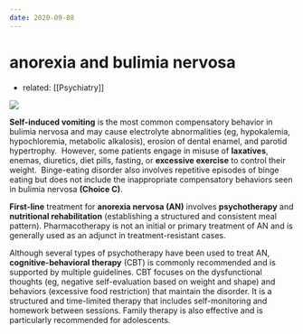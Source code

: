 ```yaml
---
date: 2020-09-08
---
```


# anorexia and bulimia nervosa

- related: [[Psychiatry]]

![](https://photos.thisispiggy.com/file/wikiFiles/20220812220346.png)

**Self-induced vomiting** is the most common compensatory behavior in bulimia nervosa and may cause electrolyte abnormalities (eg, hypokalemia, hypochloremia, metabolic alkalosis), erosion of dental enamel, and parotid hypertrophy.  However, some patients engage in misuse of **laxatives**, enemas, diuretics, diet pills, fasting, or **excessive exercise** to control their weight.  Binge-eating disorder also involves repetitive episodes of binge eating but does not include the inappropriate compensatory behaviors seen in bulimia nervosa **(Choice C)**.

**First-line** treatment for **anorexia nervosa (AN)** involves **psychotherapy** and **nutritional rehabilitation** (establishing a structured and consistent meal pattern).  Pharmacotherapy is not an initial or primary treatment of AN and is generally used as an adjunct in treatment-resistant cases.

Although several types of psychotherapy have been used to treat AN, **cognitive-behavioral therapy** (CBT) is commonly recommended and is supported by multiple guidelines.  CBT focuses on the dysfunctional thoughts (eg, negative self-evaluation based on weight and shape) and behaviors (excessive food restriction) that maintain the disorder.  It is a structured and time-limited therapy that includes self-monitoring and homework between sessions.  Family therapy is also effective and is particularly recommended for adolescents.
